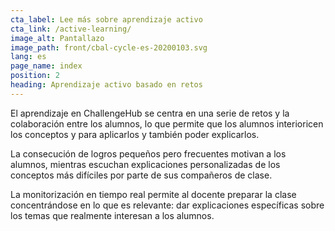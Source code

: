 ```yaml
---
cta_label: Lee más sobre aprendizaje activo
cta_link: /active-learning/
image_alt: Pantallazo
image_path: front/cbal-cycle-es-20200103.svg
lang: es
page_name: index
position: 2
heading: Aprendizaje activo basado en retos
---
```


El aprendizaje en ChallengeHub se centra en una serie de retos y la colaboración entre los alumnos, lo que permite que los alumnos interioricen los conceptos y para aplicarlos y también poder explicarlos.

La consecución de logros pequeños pero frecuentes motivan a los alumnos, mientras escuchan explicaciones personalizadas de los conceptos más difíciles por parte de sus compañeros de clase.

La monitorización en tiempo real permite al docente preparar la clase concentrándose en lo que es relevante: dar explicaciones específicas sobre los temas que realmente interesan a los alumnos.
